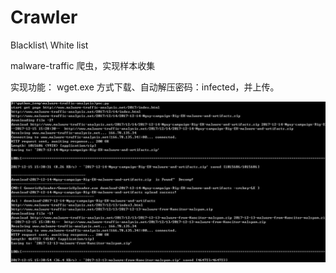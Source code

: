 # Crawler
Blacklist\ White list

malware-traffic 爬虫，实现样本收集

实现功能：  wget.exe 方式下载、自动解压密码：infected，并上传。

![Alt text](https://github.com/yanchen0/Tmp/blob/master/222.JPG)

